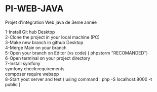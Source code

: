 # PI-WEB-JAVA
Projet d'intégration Web java de 3eme année

1-Install Git hub Desktop<br />
2-Clone the project in your local machine (PC)    <br />
3-Make new branch in github Desktop<br />
4-Merge Main on your branch<br />
5-Open your branch on Editor (vs code) ( phpstorm "RECOMANDED")<br />
6-Open terminal on your project directory<br />
7-Install symfony<br />
  symfony check:requirements<br />
  composer require webapp<br />
8-Start yout server and test ( using command : php -S localhost:8000 -t public )<br />
